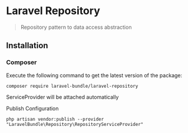 # Laravel Repository

> Repository pattern to data access abstraction

## Installation

### Composer

Execute the following command to get the latest version of the package:

```shell
composer require laravel-bundle/laravel-repository
```

ServiceProvider will be attached automatically

Publish Configuration

```shell
php artisan vendor:publish --provider "LaravelBundle\Repository\RepositoryServiceProvider"
```
